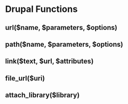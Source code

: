 # Drupal Functions

## url($name, $parameters, $options)

## path($name, $parameters, $options)

## link($text, $url, $attributes)

## file_url($uri)

## attach_library($library)